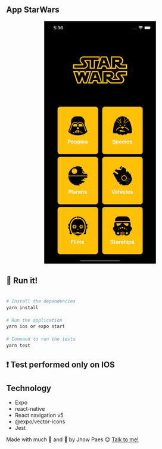## App StarWars

<p align="center">
  <img alt="demo" src="./img/print.png" width="300px">
</p>

## :iphone: Run it!

```bash

# Install the dependencies
yarn install

# Run the application
yarn ios or expo start

# Command to run the tests
yarn test


```

## :exclamation: Test performed only on IOS

## Technology

- Expo
- react-native
- React navigation v5
- @expo/vector-icons
- Jest


Made with much :purple_heart: and :muscle: by Jhow Paes :blush: <a href="https://www.linkedin.com/in/jhowpaes/">Talk to me!</a>